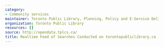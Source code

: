 ```yaml
---
category:
- Community services
maintainer: Toronto Public Library, Planning, Policy and E-Service Delivery
organization: Toronto Public Library
resources: []
source: http://opendata.tplcs.ca/
title: Realtime Feed of Searches Conducted on torontopubliclibrary.ca
---
```

